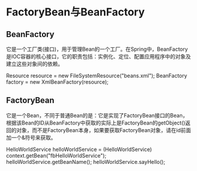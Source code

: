 # FactoryBean与BeanFactory

## BeanFactory
它是一个工厂类(接口)，用于管理Bean的一个工厂。在Spring中，BeanFactory是IOC容器的核心接口，它的职责包括：实例化、定位、配置应用程序中的对象及建立这些对象间的依赖。

Resource resource = new FileSystemResource("beans.xml");
BeanFactory factory = new XmlBeanFactory(resource);

## FactoryBean

它是一个Bean，不同于普通Bean的是：它是实现了FactoryBean<T>接口的Bean，根据该Bean的ID从BeanFactory中获取的实际上是FactoryBean的getObject()返回的对象，而不是FactoryBean本身，如果要获取FactoryBean对象，请在id前面加一个&符号来获取。

HelloWorldService helloWorldService = (HelloWorldService) context.getBean("fbHelloWorldService");
helloWorldService.getBeanName();
helloWorldService.sayHello();
